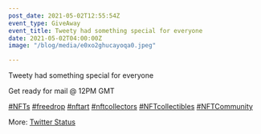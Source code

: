 ```yaml
---
post_date: 2021-05-02T12:55:54Z
event_type: GiveAway
event_title: Tweety had something special for everyone
date: 2021-05-02T04:00:00Z
image: "/blog/media/e0xo2ghucayoqa0.jpeg"

---
```

Tweety had something special for everyone

Get ready for mail @ 12PM GMT

[#NFTs](https://twitter.com/hashtag/NFTs?src=hashtag_click) [#freedrop](https://twitter.com/hashtag/freedrop?src=hashtag_click) [#nftart](https://twitter.com/hashtag/nftart?src=hashtag_click) [#nftcollectors](https://twitter.com/hashtag/nftcollectors?src=hashtag_click) [#NFTcollectibles](https://twitter.com/hashtag/NFTcollectibles?src=hashtag_click) [#NFTCommunity](https://twitter.com/hashtag/NFTCommunity?src=hashtag_click)

More: [Twitter Status](https://twitter.com/apppllleee_pie/status/1388772089058914305)